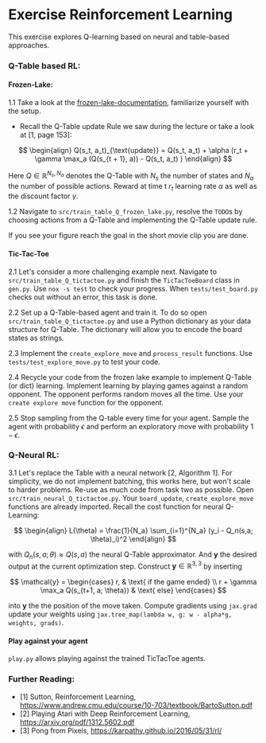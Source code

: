 # Exercise Reinforcement Learning
This exercise explores Q-learning based on neural and table-based approaches.

### Q-Table based RL:
#### Frozen-Lake:

1.1 Take a look at the [frozen-lake-documentation](https://gymnasium.farama.org/environments/toy_text/frozen_lake/), familiarize yourself with the setup.
- Recall the Q-Table update Rule we saw during the lecture or take a look at [1, page 153]:


$$
    \begin{align}
    Q(s_t, a_t)_{\text{update}} = Q(s_t, a_t) + \alpha (r_t  + \gamma \max_a (Q(s_{t + 1}, a)) - Q(s_t, a_t) ) 
    \end{align}
$$

Here $Q \in \mathbb{R}^{N_s, N_a}$ denotes the Q-Table with $N_s$ the number of states and $N_a$ the number of possible actions. Reward at time t $r_t$ learning rate $\alpha$ as well as the discount factor $\gamma$.

1.2 Navigate to `src/train_table_Q_frozen_lake.py`, resolve the `TODO`s by choosing actions from a Q-Table and implementing the Q-Table update rule.

If you see your figure reach the goal in the short movie clip you are done.

#### Tic-Tac-Toe
2.1 Let's consider a more challenging example next. Navigate to `src/train_table_Q_tictactoe.py` and finish the `TicTacToeBoard` class in `gen.py`. Use `nox -s test` to check your
progress. When `tests/test_board.py` checks out without an error, this task is done.

2.2 Set up a Q-Table-based agent and train it. To do so open `src/train_table_Q_tictactoe.py` and use a Python dictionary as your data structure for Q-Table. The dictionary will allow you to encode the board states as strings.

2.3 Implement the `create_explore_move` and `process_result` functions. Use `tests/test_explore_move.py` to test your code. 

2.4 Recycle your code from the frozen lake example to implement Q-Table (or dict) learning. Implement learning by playing games against a random opponent. The opponent performs random moves all the time. Use your `create explore move` function for the opponent. 

2.5 Stop sampling from the Q-table every time for your agent. Sample the agent with probability $\epsilon$ and
perform an exploratory move with probability $1 - \epsilon$. 

### Q-Neural RL:
3.1 Let's replace the Table with a neural network [2, Algorithm 1]. For simplicity, we do not implement batching, this works here, but won't scale to harder problems. Re-use as much code from task two as possible. Open  `src/train_neural_Q_tictactoe.py`. Your `board_update`, `create_explore_move` functions are already imported.
Recall the cost function for neural Q-Learning:

$$
    \begin{align}
        L(\theta) = \frac{1}{N_a} \sum_{i=1}^{N_a} (y_i - Q_n(s,a; \theta)_i)^2
    \end{align}
$$

with $Q_n(s,a; \theta) \approx Q(s,a)$ the neural Q-Table approximator. And $\mathbf{y}$ the desired output 
at the current optimization step. Construct $\mathbf{y} \in \mathbb{R}^{3,3}$ by inserting 

$$
\mathcal{y} =
\begin{cases}
    r,  & \text{  if the game ended} \\
    r + \gamma \max_a Q(s_{t+1, a; \theta}) & \text{ else}
\end{cases}
$$

into $\mathbf{y}$ the the position of the move taken. Compute gradients using `jax.grad` update your weights
using `jax.tree_map(lambda w, g: w - alpha*g, weights, grads)`.

#### Play against your agent
`play.py` allows playing against the trained TicTacToe agents.

### Further Reading:
- [1] Sutton, Reinforcement Learning, https://www.andrew.cmu.edu/course/10-703/textbook/BartoSutton.pdf
- [2] Playing Atari with Deep Reinforcement Learning, https://arxiv.org/pdf/1312.5602.pdf
- [3] Pong from Pixels, https://karpathy.github.io/2016/05/31/rl/
